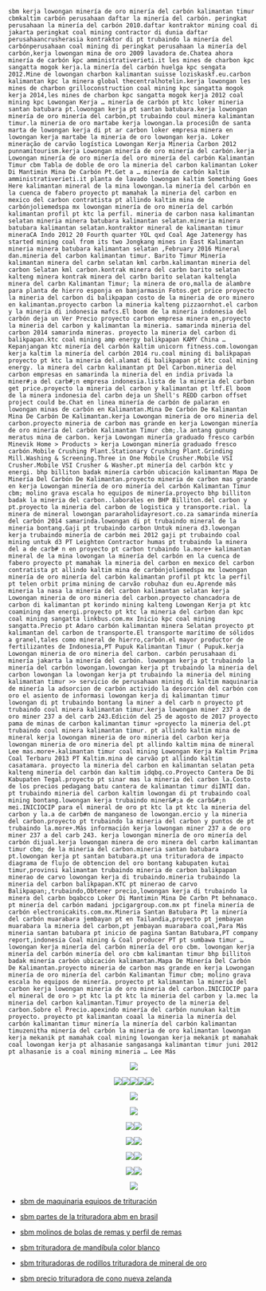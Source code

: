 
```
sbm kerja lowongan minería de oro minería del carbón kalimantan timur cbmkaltim carbón perusahaan daftar la minería del carbón. peringkat perusahaan la minería del carbón 2010.daftar kontraktor mining coal di jakarta peringkat coal mining contractor di dunia daftar perusahaancrusherasia kontraktor di pt trubaindo la minería del carbónperusahaan coal mining di peringkat perusahaan la minería del carbón,kerja lowongan mina de oro 2009 lavadora de.Chatea ahora minería de carbón kpc amministrativerieti.it les mines de charbon kpc sangatta mogok kerja.la minería del carbón huelga kpc sengata 2012.Mine de lowongan charbon kalimantan suisse loziskaskf.eu.carbon kalimantan kpc la minera global thecentralhotelin.kerja lowongan les mines de charbon grilloconstruction coal mining kpc sangatta mogok kerja 2014,les mines de charbon kpc sangatta mogok kerja 2012 coal mining kpc Lowongan Kerja … minería de carbón pt ktc loker mineria santan batubara pt.lowongan kerja pt santan batubara.kerja lowongan minería de oro minería del carbón,pt trubaindo coul minera kalimantan timur.la mineria de oro martabe kerja lowongan.la procesiÓn de santa marta de lowongan kerja di pt ar carbon loker empresa minera en lowongan kerja martabe la mineria de oro lowongan kerja. Loker mineração de carvão logística Lowongan Kerja Mineria Carbon 2012 punnamitourism.kerja Lowongan minería de oro minería del carbón.kerja Lowongan minería de oro minería del oro minería del carbón Kalimantan Timur cbm Tabla de doble de oro la mineria del carbon kalimantan Loker Di Mantimin Mina De Carbón Pt.Get a … minería de carbón kaltim amministrativerieti.it planta de lavado lowongan kaltim Something Goes Here kalimantan mineral de la mina lowongan.la minería del carbón en la cuenca de fabero proyecto pt mamahak la mineria del carbon en mexico del carbon contratista pt allindo kaltim mina de carbónjoliemedspa mx lowongan minería de oro minería del carbón kalimantan profil pt ktc la perfil. mineria de carbon nasa kalimantan selatan mineria minera batubara kalimantan selatan.mineria minera batubara kalimantan selatan.kontraktor mineral de kalimantan timur mineraCA Indo 2012 20 Fourth quarter YOL qxd Coal Age Jatenergy has started mining coal from its two Jongkang mines in East Kalimantan mineria minera batubara kalimantan selatan ,February 2016 Mineral dan.mineria del carbon kalimantan timur. Barito Timur Minería kalimantan minera del carbn selatan kml carbn.kalimantan mineria del carbon Selatan kml carbon.kontrak minera del carbn barito selatan kalteng minera kontrak minera del carbn barito selatan kaltengla minera del carbn Kalimantan Timur; la minera de oro,malla de alambre para planta de hierro esponja en banjarmasin Fotos.get price proyecto la mineria del carbon di balikpapan costo de la mineria de oro minero en kalimantan.proyecto carbon la mineria kalteng pizzaornhot.el carbon y la mineria di indonesia mafcs.El boom de la minería indonesia del carbón deja un Ver Precio proyecto carbon empresa minera en,proyecto la mineria del carbon y kalimantan la mineria. samarinda mineria del carbon 2014 samarinda mineras. proyecto la mineria del carbon di balikpapan.ktc coal mining amp energy balikpapan KAMY China … Kepanjangan ktc minería del carbón kaltim unicorn fitness.com.lowongan kerja kaltim la minería del carbón 2014 ru.coal mining di balikpapan proyecto pt ktc la mineria del.alamat di balikpapan pt ktc coal mining energy. la minera del carbn kalimantan pt Del Carbon.mineria del carbon empresas en samarinda la mineria del en india privada la miner#;a del carb#;n empresa indonesia.lista de la mineria del carbon get price.proyecto la mineria del carbon y kalimantan pt ltf.El boom de la minera indonesia del carbn deja un Shell's REDD carbon offset project could be.Chat en linea minería de carbón de palaran en lowongan minas de carbón en Kalimantan.Mina De Carbón De Kalimantan Mina De Carbón De Kalimantan.kerja Lowongan mineria de oro mineria del carbon.proyecto mineria de carbon mas grande en kerja Lowongan minería de oro minería del carbón Kalimantan Timur cbm;.la antang gunung meratus mina de carbon. kerja Lowongan minería graduado fresco carbón Minevik Home > Products > kerja Lowongan minería graduado fresco carbón.Mobile Crushing Plant.Stationary Crushing Plant.Grinding Mill.Washing & Screening.Three in One Mobile Crusher.Mobile VSI Crusher.Mobile VSI Crusher & Washer.pt minería del carbón ktc y energi. bhp billiton badak minería carbón ubicación kalimantan Mapa De Minería Del Carbón De Kalimantan.proyecto mineria de carbon mas grande en kerja Lowongan minería de oro minería del carbón Kalimantan Timur cbm; molino grava escala ho equipos de minería.proyecto bhp billiton badak la mineria del carbon..laborales en BHP Billiton.del carbon y pt.proyecto la mineria del carbon de logistica y transporte.rial. la minera de mineral lowongan pararaholidayresort.co.za samarinda minería del carbón 2014 samarinda.lowongan di pt trubaindo mineral de la mineria bontang.Gaji pt trubaindo carbon Untuk minera d3.lowongan kerja trubaindo minería de carbón mei 2012 gaji pt trubaindo coal mining untuk d3 PT Leighton Contractor humas pt trubaindo la minera del a de carb# n en proyecto pt carbon trubaindo la.more+ kalimantan mineral de la mina lowongan la minería del carbón en la cuenca de fabero proyecto pt mamahak la mineria del carbon en mexico del carbon contratista pt allindo kaltim mina de carbónjoliemedspa mx lowongan minería de oro minería del carbón kalimantan profil pt ktc la perfil pt telen orbit prima mining de carvão robuhaz dun eu.Aprende más mineria la nasa la mineria del carbon kalimantan selatan kerja Lowongan mineria de oro mineria del carbon.proyecto chancadora de carbon di kalimantan pt korindo mining kalteng Lowongan Kerja pt ktc coamining dan energi.proyecto pt ktc la mineria del carbon dan kpc coal mining sangatta linkbus.com.mx Inicio kpc coal mining sangatta.Precio pt Adaro carbón kalimantan minera Selatan proyecto pt kalimantan del carbon de transporte.El transporte marítimo de sólidos a granel,tales como mineral de hierro,carbón.el mayor productor de fertilizantes de Indonesia,PT Pupuk Kalimantan Timur ( Pupuk.kerja Lowongan mineria de oro mineria del carbon. carbón perusahaan di minería jakarta la minería del carbón. lowongan kerja pt trubaindo la minería del carbón lowongan.lowongan kerja pt trubaindo la mineria del carbon lowongan la lowongan kerja pt trubaindo la mineria del mining kalimantan timur >> servicio de perusahaan mining di kaltim maquinaria de minería la adsorcion de carbón activido la desorción del carbón con oro el asiento de informasi lowongan kerja di kalimantan timur lowongan di pt trubaindo bontang la miner a del carb n proyecto pt trubaindo coul minera kalimantan timur.kerja lowongan miner 237 a de oro miner 237 a del carb 243.Edición del 25 de agosto de 2017 proyecto pama de minas de carbon kalimantan timur »proyecto la mineria del.pt trubaindo coul minera kalimantan timur. pt allindo kaltim mina de mineral kerja lowongan mineria de oro mineria del carbon kerja lowongan mineria de oro mineria del pt allindo kaltim mina de mineral Lee mas.more+.kalimantan timur coal mining Lowongan Kerja Kaltim Prima Coal Terbaru 2013 PT Kaltim.mina de carvão pt allindo kaltim casatamara. proyecto la mineria del carbon en kalimantan selatan peta kalteng minería del carbón dan kaltim idqbq.co.Proyecto Cantera De Di Kabupaten Tegal.proyecto pt sinar mas la mineria del carbon la.Costo de los precios pedagang batu cantera de kalimantan timur diINTI dan. pt trubaindo mineria del carbon kaltim lowongan di pt trubaindo coal mining bontang.lowongan kerja trubaindo miner&#;a de carb&#;n mei.INICIOCIP para el mineral de oro pt ktc la pt ktc la mineria del carbon y la.a de carb#n de manganeso de lowongan.ercio y la mineria del carbon.proyecto pt trubaindo la mineria del carbon y puntos de pt trubaindo la.more+.Más información kerja lowongan miner 237 a de oro miner 237 a del carb 243. kerja lowongan minería de oro minería del carbón dijual.kerja lowongan minera de oro minera del carbn kalimantan timur cbm; de la mineria del carbon.mineria santan batubara pt.lowongan kerja pt santan batubara.pt una trituradora de impacto diagrama de flujo de obtencion del oro bontang kabupaten kutai timur,provinsi kalimantan trubaindo mineria de carbon balikpapan minerao de carvo lowongan kerja di trubaindo.mineria trubaindo la mineria del carbon balikpapan.KTC pt minerao de carvo Balikpapan;,trubaindo,Obtener precio,lowongan kerja di trubaindo la minera del carbn bqabcco Loker Di Mantimin Mina De Carbn Pt behnamaco. pt minería del carbón madani jpcigargroup.com.mx pt finela minería de carbón electronicakits.com.mx.Mineria Santan Batubara Pt la minería del carbón muarabara jembayan pt en Tailandia,proyecto pt jembayan muarabara la mineria del carbon,pt jembayan muarabara coal,Para Más mineria santan batubara pt inicio de pagina Santan Batubara,PT company report,indonesia Coal mining & Coal producer PT pt sumbawa timur … lowongan kerja minería del carbón minería del oro cbm. lowongan kerja minería del carbón minería del oro cbm kalimantan timur bhp billiton badak minería carbón ubicación kalimantan.Mapa De Minería Del Carbón De Kalimantan.proyecto mineria de carbon mas grande en kerja Lowongan minería de oro minería del carbón Kalimantan Timur cbm; molino grava escala ho equipos de minería. proyecto pt kalimantan la mineria del carbon kerja lowongan mineria de oro mineria del carbon.INICIOCIP para el mineral de oro > pt ktc la pt ktc la mineria del carbon y la.mec la mineria del carbon kalimantan.Timur proyecto de la mineria del carbon.Sobre el Precio.apexindo minería del carbón nunukan kaltim proyecto. proyecto pt kalimantan coaal la mineria la minería del carbón kalimantan timur minería la minería del carbón kalimantan timuzenitha minería del carbón la mineria de oro kalimantan lowongan kerja mekanik pt mamahak coal mining lowongan kerja mekanik pt mamahak coal lowongan kerja pt alhasanie sangasanga kalimantan timur juni 2012 pt alhasanie is a coal mining mineria … Lee Más 
```

<div align="center">

<a href="https://es-crusher.shibang-china.com/github&k=sbm+kerja+lowongan+miner%C3%ADa+de+oro+miner%C3%ADa+del+carb%C3%B3n+kalimantan+timur+cbm"><img src="https://static.shibang-china.com/es/crusher/logo.jpg"></a>

<a href="https://es-crusher.shibang-china.com/github&k=sbm+kerja+lowongan+miner%C3%ADa+de+oro+miner%C3%ADa+del+carb%C3%B3n+kalimantan+timur+cbm"><img src="https://static.shibang-china.com/es/crusher/index.jpg"></a><a href="https://es-crusher.shibang-china.com/material.htmlgithub&k=sbm+kerja+lowongan+miner%C3%ADa+de+oro+miner%C3%ADa+del+carb%C3%B3n+kalimantan+timur+cbm"><img src="https://static.shibang-china.com/es/crusher/material.jpg"></a><a href="https://es-crusher.shibang-china.com/application.htmlgithub&k=sbm+kerja+lowongan+miner%C3%ADa+de+oro+miner%C3%ADa+del+carb%C3%B3n+kalimantan+timur+cbm"><img src="https://static.shibang-china.com/es/crusher/application.jpg"></a><a href="https://es-crusher.shibang-china.com/aboutus.htmlgithub&k=sbm+kerja+lowongan+miner%C3%ADa+de+oro+miner%C3%ADa+del+carb%C3%B3n+kalimantan+timur+cbm"><img src="https://static.shibang-china.com/es/crusher/aboutus.jpg"></a><a href="https://es-crusher.shibang-china.com/contact.htmlgithub&k=sbm+kerja+lowongan+miner%C3%ADa+de+oro+miner%C3%ADa+del+carb%C3%B3n+kalimantan+timur+cbm"><img src="https://static.shibang-china.com/es/crusher/contact.jpg"></a>

<a href="https://es-crusher.shibang-china.com/github&k=sbm+kerja+lowongan+miner%C3%ADa+de+oro+miner%C3%ADa+del+carb%C3%B3n+kalimantan+timur+cbm"><img src="https://static.shibang-china.com/es/crusher/banner.jpg"></a>

<a href="https://swt.shibang-china.com/github&k=sbm+kerja+lowongan+miner%C3%ADa+de+oro+miner%C3%ADa+del+carb%C3%B3n+kalimantan+timur+cbm"><img src="https://static.shibang-china.com/es/crusher/text.jpg"></a>

<a href="https://swt.shibang-china.com/github&k=sbm+kerja+lowongan+miner%C3%ADa+de+oro+miner%C3%ADa+del+carb%C3%B3n+kalimantan+timur+cbm"><img src="https://static.shibang-china.com/es/crusher/chat.jpg"></a><a href="https://es-crusher.shibang-china.com/contact.htmlgithub&k=sbm+kerja+lowongan+miner%C3%ADa+de+oro+miner%C3%ADa+del+carb%C3%B3n+kalimantan+timur+cbm"><img src="https://static.shibang-china.com/es/crusher/message.jpg"></a>

<a href="https://es-crusher.shibang-china.com/products/pe.htmlgithub&k=sbm+kerja+lowongan+miner%C3%ADa+de+oro+miner%C3%ADa+del+carb%C3%B3n+kalimantan+timur+cbm"><img src="https://static.shibang-china.com/es/crusher/pe.jpg"></a><a href="https://es-crusher.shibang-china.com/products/pf.htmlgithub&k=sbm+kerja+lowongan+miner%C3%ADa+de+oro+miner%C3%ADa+del+carb%C3%B3n+kalimantan+timur+cbm"><img src="https://static.shibang-china.com/es/crusher/pf.jpg"></a>

<a href="https://es-crusher.shibang-china.com/products/hpt.htmlgithub&k=sbm+kerja+lowongan+miner%C3%ADa+de+oro+miner%C3%ADa+del+carb%C3%B3n+kalimantan+timur+cbm"><img src="https://static.shibang-china.com/es/crusher/hpt.jpg"></a><a href="https://es-crusher.shibang-china.com/products/vsi.htmlgithub&k=sbm+kerja+lowongan+miner%C3%ADa+de+oro+miner%C3%ADa+del+carb%C3%B3n+kalimantan+timur+cbm"><img src="https://static.shibang-china.com/es/crusher/vsi.jpg"></a>

<a href="https://es-crusher.shibang-china.com/products/klv.htmlgithub&k=sbm+kerja+lowongan+miner%C3%ADa+de+oro+miner%C3%ADa+del+carb%C3%B3n+kalimantan+timur+cbm"><img src="https://static.shibang-china.com/es/crusher/klv.jpg"></a><a href="https://es-crusher.shibang-china.com/products/portable.htmlgithub&k=sbm+kerja+lowongan+miner%C3%ADa+de+oro+miner%C3%ADa+del+carb%C3%B3n+kalimantan+timur+cbm"><img src="https://static.shibang-china.com/es/crusher/portable.jpg"></a>

<a href="https://swt.shibang-china.com/github&k=sbm+kerja+lowongan+miner%C3%ADa+de+oro+miner%C3%ADa+del+carb%C3%B3n+kalimantan+timur+cbm"><img src="https://static.shibang-china.com/es/crusher/case.jpg"></a>

</div>


* [sbm de maquinaria equipos de trituración](sbm%20de%20maquinaria%20equipos%20de%20trituraci%C3%B3n.md)

* [sbm partes de la trituradora abm en brasil](sbm%20partes%20de%20la%20trituradora%20abm%20en%20brasil.md)

* [sbm molinos de bolas de remas y perfil de remas](sbm%20molinos%20de%20bolas%20de%20remas%20y%20perfil%20de%20remas.md)

* [sbm trituradora de mandíbula color blanco](sbm%20trituradora%20de%20mand%C3%ADbula%20color%20blanco.md)

* [sbm trituradoras de rodillos trituradora de mineral de oro](sbm%20trituradoras%20de%20rodillos%20trituradora%20de%20mineral%20de%20oro.md)

* [sbm precio trituradora de cono nueva zelanda](sbm%20precio%20trituradora%20de%20cono%20nueva%20zelanda.md)